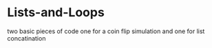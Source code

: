 # Lists-and-Loops
two basic pieces of code one for a coin flip simulation and one for list concatination 
